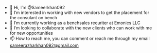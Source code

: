 - 👋 Hi, I’m @Sameerkhan092
- 👀 I’m interested in working with new vendors to get the placement for the consulant on bench
- 🌱 I’m currently working as a benchsales recuriter at Emonics LLC
- 💞️ I’m looking to collaborate with the new clients who can work with me for new opportunities
- 📫 How to reach me, you can comment or reach me through my email sameerazharkhan092@gmail.com

<!---
Sameerkhan092/Sameerkhan092 is a ✨ special ✨ repository because its `README.md` (this file) appears on your GitHub profile.
You can click the Preview link to take a look at your changes.
--->

